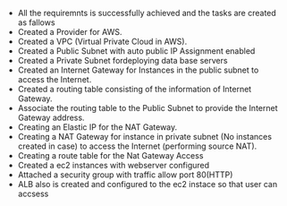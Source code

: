 - All the requiremnts is successfully achieved and the tasks are created as fallows
-  Created a Provider for AWS.
- Created a VPC (Virtual Private Cloud in AWS).
- Created a Public Subnet with auto public IP Assignment enabled
- Created a Private Subnet fordeploying data base servers
- Created an Internet Gateway for Instances in the public subnet to access the Internet.
- Created a routing table consisting of the information of Internet Gateway.
- Associate the routing table to the Public Subnet to provide the Internet Gateway address.
- Creating an Elastic IP for the NAT Gateway.
- Creating a NAT Gateway for instance in private subnet (No instances created in case) to access the Internet (performing source NAT).
- Creating a route table for the Nat Gateway Access
- Created a ec2 instances with webserver configured 
- Attached a security group with traffic allow port 80(HTTP)
- ALB also is created and configured to the ec2 instace so that user can accsess
